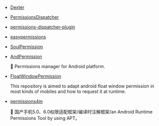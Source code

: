 * [Dexter](https://github.com/Karumi/Dexter)
* [PermissionsDispatcher](https://github.com/permissions-dispatcher/PermissionsDispatcher)
* [permissions-dispatcher-plugin](https://github.com/permissions-dispatcher/permissions-dispatcher-plugin)
* [easypermissions](https://github.com/googlesamples/easypermissions)
* [SoulPermission](https://github.com/soulqw/SoulPermission)
* [AndPermission](https://github.com/yanzhenjie/AndPermission)

    🍓 Permissions manager for Android platform.
* [FloatWindowPermission](https://github.com/zhaozepeng/FloatWindowPermission)

    This repository is aimed to adapt android float window permission in most kinds of mobiles and how to request it at runtime.    
* [permissions4m](https://github.com/jokermonn/permissions4m)

    🔧 国产手机5.0、6.0权限适配框架/编译时注解框架/an Android Runtime Permissions Tool by using APT。 